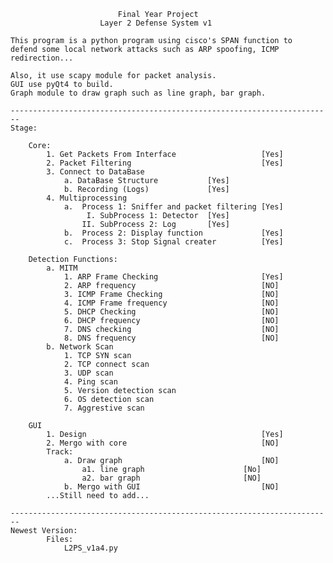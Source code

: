 							Final Year Project
						Layer 2 Defense System v1
	
	This program is a python program using cisco's SPAN function to
	defend some local network attacks such as ARP spoofing, ICMP redirection...
	
	Also, it use scapy module for packet analysis.
	GUI use pyQt4 to build.
	Graph module to draw graph such as line graph, bar graph.
	
	------------------------------------------------------------------------
	Stage:
		
		Core:
			1. Get Packets From Interface 					[Yes]
			2. Packet Filtering								[Yes]
			3. Connect to DataBase
				a. DataBase Structure			[Yes]
				b. Recording (Logs)				[Yes]
			4. Multiprocessing
				a.	Process 1: Sniffer and packet filtering [Yes]
					 I. SubProcess 1: Detector  [Yes]
					II. SubProcess 2: Log	    [Yes]
				b.	Process 2: Display function				[Yes]
				c.  Process 3: Stop Signal creater			[Yes]
		
		Detection Functions:
			a. MITM
				1. ARP Frame Checking 						[Yes]
				2. ARP frequency 							[NO]
				3. ICMP Frame Checking						[NO]
				4. ICMP Frame frequency						[NO]
				5. DHCP Checking							[NO]
				6. DHCP frequency							[NO]
				7. DNS checking								[NO]
				8. DNS frequency							[NO]
			b. Network Scan
				1. TCP SYN scan
				2. TCP connect scan
				3. UDP scan
				4. Ping scan
				5. Version detection scan
				6. OS detection scan
				7. Aggrestive scan
		
		GUI											
			1. Design										[Yes]
			2. Mergo with core								[NO]
			Track:
				a. Draw graph								[NO]
					a1. line graph						[No]
					a2. bar graph						[NO]
				b. Mergo with GUI							[NO]
			...Still need to add...
			
	------------------------------------------------------------------------
	Newest Version:
			Files:
				L2PS_v1a4.py